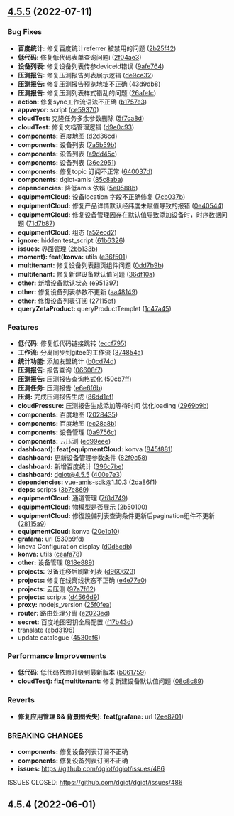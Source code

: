 ## [4.5.5](https://github.com/dgiot/dgiot-dashboard/compare/v4.5.4...v4.5.5) (2022-07-11)


### Bug Fixes

* **百度统计:** 修复百度统计referrer 被禁用的问题 ([2b25f42](https://github.com/dgiot/dgiot-dashboard/commit/2b25f422163eeff91e00812aad962d3e7bf5f94e))
* **低代码:** 修复低代码表单查询问题i ([2f04ae3](https://github.com/dgiot/dgiot-dashboard/commit/2f04ae38f16c4f9438dfa6b866a1f3ce460a3924))
* **设备列表:** 修复设备列表传参deviceid错误 ([9afe764](https://github.com/dgiot/dgiot-dashboard/commit/9afe764053ec46fe2ad62539705a61f8f0639fbe))
* **压测报告:** 修复压测报告列表展示逻辑 ([de9ce32](https://github.com/dgiot/dgiot-dashboard/commit/de9ce3281110ee819afca14730c5d92e35e9a620))
* **压测报告:** 修复压测报告预览地址不正确 ([43d9db8](https://github.com/dgiot/dgiot-dashboard/commit/43d9db89bb6a2f1e741eb2f3ebc19eb26737153f))
* **压测报告:** 修复压测列表样式错乱的问题 ([26afefc](https://github.com/dgiot/dgiot-dashboard/commit/26afefcf2723e74d56443ba8df99d35edceb6543))
* **action:** 修复sync工作流语法不正确 ([b1757e3](https://github.com/dgiot/dgiot-dashboard/commit/b1757e3baad7a4e15f08b3e77adbce7259d43491))
* **appveyor:** script ([ce59370](https://github.com/dgiot/dgiot-dashboard/commit/ce593705fafa3c5b16062d27f43d66034139d561))
* **cloudTest:** 克隆任务多余参数删除 ([5f7ca8d](https://github.com/dgiot/dgiot-dashboard/commit/5f7ca8da019991f8e81da414a736437a1d8d4d74))
* **cloudTest:** 修复文档管理逻辑 ([d9e0c93](https://github.com/dgiot/dgiot-dashboard/commit/d9e0c933d3e1db0a66bdee0b8c4e72625ff48c2b))
* **components:** 百度地图 ([d2d36cd](https://github.com/dgiot/dgiot-dashboard/commit/d2d36cd565d8dde402892789ce01a84aa47f0752))
* **components:** 设备列表 ([7a5b59b](https://github.com/dgiot/dgiot-dashboard/commit/7a5b59b9bbbd9163e5df359224f5b6b433b2432e))
* **components:** 设备列表 ([a9dd45c](https://github.com/dgiot/dgiot-dashboard/commit/a9dd45ca5044fa0532807a114feab6d8125d625b))
* **components:** 设备列表 ([36e2951](https://github.com/dgiot/dgiot-dashboard/commit/36e29513ec2e8a88ccb586e1779800f81aa4b771))
* **components:** 修复topic 订阅不正常 ([640037d](https://github.com/dgiot/dgiot-dashboard/commit/640037d89dbf6b36fb4f5a6da4f7d17f930ce09d))
* **components:** dgiot-amis ([85c8aba](https://github.com/dgiot/dgiot-dashboard/commit/85c8abae0b14d4ca8aa4e3f7542f1d6ca67d8883))
* **dependencies:** 降低amis 依賴 ([5e0588b](https://github.com/dgiot/dgiot-dashboard/commit/5e0588b901b1143ffd117d197ebce1cc72fa6b48))
* **equipmentCloud:** 设备location 字段不正确修复 ([7cb037b](https://github.com/dgiot/dgiot-dashboard/commit/7cb037b4a69eb11cf50c864f40b86f2d94036127))
* **equipmentCloud:** 修复产品详情默认经纬度未赋值导致的报错 ([0e40544](https://github.com/dgiot/dgiot-dashboard/commit/0e405447e29df011bf2e96c34fd8b47c88264284))
* **equipmentCloud:** 修复设备管理因存在默认值导致添加设备时，时序数据问题 ([71d7b87](https://github.com/dgiot/dgiot-dashboard/commit/71d7b8752f7c211d119f388f29908c0e2671ef01))
* **equipmentCloud:** 组态 ([a52ecd2](https://github.com/dgiot/dgiot-dashboard/commit/a52ecd2c2717e016d1185e0f64d0f151121e93ae))
* **ignore:** hidden test_script ([61b6326](https://github.com/dgiot/dgiot-dashboard/commit/61b632636fc8409b1e99f4235a9a865d22d72af4))
* **issues:** 界面管理 ([2bb133b](https://github.com/dgiot/dgiot-dashboard/commit/2bb133bb4dcda1b3a000030416b56ae252739e3a))
* **moment): feat(konva:** utils ([e36f501](https://github.com/dgiot/dgiot-dashboard/commit/e36f501e300baede4ce99de3e2ab4d07da7dc6e0))
* **multitenant:** 修复设备列表翻页组件问题 ([0dd7b9b](https://github.com/dgiot/dgiot-dashboard/commit/0dd7b9baa4d7a4191be6c7f3423bbf9b1999fe1b))
* **multitenant:** 修复新建设备默认值问题 ([36df10a](https://github.com/dgiot/dgiot-dashboard/commit/36df10a3e12afb32b405cea1349f7ad707b609ff))
* **other:** 新增设备默认状态 ([e951397](https://github.com/dgiot/dgiot-dashboard/commit/e95139739d5e75a042f3181a03f02ad182dd57ce))
* **other:** 修复设备列表参数不更新 ([aa48149](https://github.com/dgiot/dgiot-dashboard/commit/aa48149e3c4d6790121622356536cde5d0ec96ad))
* **other:** 修復设备列表订阅 ([27115ef](https://github.com/dgiot/dgiot-dashboard/commit/27115ef44de12c4986a98002173d385eb5593b54))
* **queryZetaProduct:** queryProductTemplet ([1c47a45](https://github.com/dgiot/dgiot-dashboard/commit/1c47a4511451818ecd1f8fdcf2b4cebd0e6b4761))


### Features

* **低代码:** 修复低代码链接跳转 ([eccf795](https://github.com/dgiot/dgiot-dashboard/commit/eccf795ae593b5f8ba984bf70abcdd8dd1415039))
* **工作流:** 分离同步到gitee的工作流 ([374854a](https://github.com/dgiot/dgiot-dashboard/commit/374854a3c1f9a2b23b931861da14f6c458bea845))
* **统计功能:** 添加友盟统计 ([b0cd74d](https://github.com/dgiot/dgiot-dashboard/commit/b0cd74d8ea9454da3dec28447c46a2287a8b08c9))
* **压测报告:** 报告查询 ([06608f7](https://github.com/dgiot/dgiot-dashboard/commit/06608f7df8edeef0dd0bb4005130dc88db9ced31))
* **压测报告:** 压测报告查询格式化 ([50cb7ff](https://github.com/dgiot/dgiot-dashboard/commit/50cb7ff858330f4ce24c9b45569190df37f4c9fd))
* **压测任务:** 压测报告 ([e6e6f6b](https://github.com/dgiot/dgiot-dashboard/commit/e6e6f6b4fec9ffe91a2d691e4573dae05bbdb99d))
* **压测:** 完成压测报告生成 ([86dd1ef](https://github.com/dgiot/dgiot-dashboard/commit/86dd1ef83c73ef257251494e16ea99900526539a))
* **cloudPressure:** 压测报告生成添加等待时间 优化loading ([2969b9b](https://github.com/dgiot/dgiot-dashboard/commit/2969b9b605b24507300bfcbb48515ec6fc4a1a80))
* **components:** 百度地图 ([2028435](https://github.com/dgiot/dgiot-dashboard/commit/2028435e76e2a7de221266fa54b40d793c9495cb))
* **components:** 百度地图 ([ec28a8b](https://github.com/dgiot/dgiot-dashboard/commit/ec28a8b199531ee2108e1b44c3b129c052f3cc94))
* **components:** 设备管理 ([0a9756c](https://github.com/dgiot/dgiot-dashboard/commit/0a9756cadaa45a0796f345fa064c1f1f239af7ee))
* **components:** 云压测 ([ed99eee](https://github.com/dgiot/dgiot-dashboard/commit/ed99eee177a5947609cfa35998bdd1f8b3d3a9ab))
* **dashboard): feat(equipmentCloud:** konva ([845f881](https://github.com/dgiot/dgiot-dashboard/commit/845f881ed5a96f6c5803e2a99d01519c3feefebe))
* **dashboard:** 更新设备管理参数条件 ([82f9c58](https://github.com/dgiot/dgiot-dashboard/commit/82f9c58be6101d24c16f038bd0b116c121df3623))
* **dashboard:** 新增百度统计 ([396c7be](https://github.com/dgiot/dgiot-dashboard/commit/396c7be11d010deae48bd915265a904202df0be2))
* **dashboard:** dgiot@4.5.5 ([400e7e3](https://github.com/dgiot/dgiot-dashboard/commit/400e7e305f62ba0a206c61bfb3eed4ad0b352e6a))
* **dependencies:** vue-amis-sdk@1.10.3 ([2da86f1](https://github.com/dgiot/dgiot-dashboard/commit/2da86f1dc1ebb30673b6aeb6ad911adb9c8d47c0))
* **deps:** scripts ([3b7e869](https://github.com/dgiot/dgiot-dashboard/commit/3b7e869f3310e90f04bf9892c0ae9d00f10cbd7c))
* **equipmentCloud:** 通道管理 ([7f8d749](https://github.com/dgiot/dgiot-dashboard/commit/7f8d74903cf1c747064e4a43c28fa7b552b0e4d3))
* **equipmentCloud:** 物模型是否展示 ([2b50100](https://github.com/dgiot/dgiot-dashboard/commit/2b50100a58ca61ca1cea563f816e412bb56fadd1))
* **equipmentCloud:** 修復設備列表查询条件更新后pagination组件不更新 ([28115a9](https://github.com/dgiot/dgiot-dashboard/commit/28115a982d253e11fbd2ec1cfd64b40409c5e122))
* **equipmentCloud:** konva ([20e1b10](https://github.com/dgiot/dgiot-dashboard/commit/20e1b10be36cf25ed2ca13b12127ab9c49daa90d))
* **grafana:** url ([530b9fd](https://github.com/dgiot/dgiot-dashboard/commit/530b9fd1b095e86614234ee1f585ef0c6fb07eec))
* knova Configuration display ([d0d5cdb](https://github.com/dgiot/dgiot-dashboard/commit/d0d5cdba26aa779120718d7722c3fc48a88ebb07))
* **konva:** utils ([ceafa78](https://github.com/dgiot/dgiot-dashboard/commit/ceafa787b91cbca42a7efd52ce92a3b5e673b94b))
* **other:** 设备管理 ([818e889](https://github.com/dgiot/dgiot-dashboard/commit/818e889e9b42246e0d8d97e6891e40db801e58a5))
* **projects:** 设备迁移后刷新列表 ([d960623](https://github.com/dgiot/dgiot-dashboard/commit/d960623937c5c8f7f03b8cc8c969147a4b91b98e))
* **projects:** 修复在线离线状态不正确 ([e4e77e0](https://github.com/dgiot/dgiot-dashboard/commit/e4e77e0e2555ceb72637049d399756a5d1856036))
* **projects:** 云压测 ([97a7f62](https://github.com/dgiot/dgiot-dashboard/commit/97a7f62e0b32949dc2bc4d1297a30befa76fe583))
* **projects:** scripts ([d4566d9](https://github.com/dgiot/dgiot-dashboard/commit/d4566d90c7ca08ef84107f2a7ff3b8b8cf0da6e8))
* **proxy:** nodejs_version ([25f0fea](https://github.com/dgiot/dgiot-dashboard/commit/25f0feaf77ee4662b206f9b01894839b74c04fca))
* **router:** 路由处理分离 ([e2023ed](https://github.com/dgiot/dgiot-dashboard/commit/e2023ed42854c38af414288faf4260a064ed2d7e))
* **secret:** 百度地图密钥全局配置 ([f17b43d](https://github.com/dgiot/dgiot-dashboard/commit/f17b43dd1f27f1cd5d2d61fc347a4dd706f2d630))
* translate ([ebd3196](https://github.com/dgiot/dgiot-dashboard/commit/ebd3196a719d75bb8978143935d87529262c6980))
* update catalogue ([4530af6](https://github.com/dgiot/dgiot-dashboard/commit/4530af6825129925923dfd6e2000701b9cb5a63a))


### Performance Improvements

* **低代码:** 低代码依赖升级到最新版本 ([b061759](https://github.com/dgiot/dgiot-dashboard/commit/b061759c80a71911423b742b9f0b3873a9917a1a))
* **cloudTest): fix(multitenant:** 修复新建设备默认值问题 ([08c8c89](https://github.com/dgiot/dgiot-dashboard/commit/08c8c89a8a835a50cb680e7f035e78b49a0fe510))


### Reverts

* **修复应用管理 && 背景图丢失): feat(grafana:** url ([2ee8701](https://github.com/dgiot/dgiot-dashboard/commit/2ee87010a2ef7e6afdc580ad2a155f975447f885))


### BREAKING CHANGES

* **components:** 修复设备列表订阅不正确
* **components:** 修复设备列表订阅不正确
* **issues:** https://github.com/dgiot/dgiot/issues/486

ISSUES CLOSED: https://github.com/dgiot/dgiot/issues/486



## 4.5.4 (2022-06-01)



